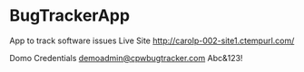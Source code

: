 # BugTrackerApp
App to track software issues
Live Site
http://carolp-002-site1.ctempurl.com/

Domo Credentials
demoadmin@cpwbugtracker.com 
Abc&123!
